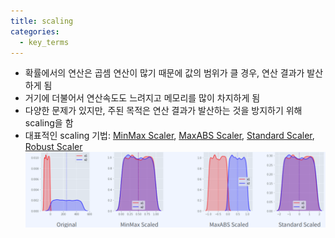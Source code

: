 ```yaml
---
title: scaling
categories:
  - key_terms
---
```


- 확률에서의 연산은 곱셈 연산이 많기 때문에 값의 범위가 클 경우, 연산 결과가 발산하게 됨 
- 거기에 더불어서 연산속도도 느려지고 메모리를 많이 차지하게 됨 
- 다양한 문제가 있지만, 주된 목적은 연산 결과가 발산하는 것을 방지하기 위해 scaling을 함 
- 대표적인 scaling 기법: [MinMax Scaler](https://code7ssage.github.io/key_terms/MinMax-Scaler/), [MaxABS Scaler](https://code7ssage.github.io//key_termsMaxABS-Scaler/), [Standard Scaler](https://code7ssage.github.io/key_terms/Standard-Scaler/), [Robust Scaler](https://code7ssage.github.io/key_terms/Robust-Scale/)
    ![image](https://github.com/code7ssage/code7ssage.github.io/blob/master/assets/attached%20file/Pasted%20image%2020240103125246.png?raw=true)
